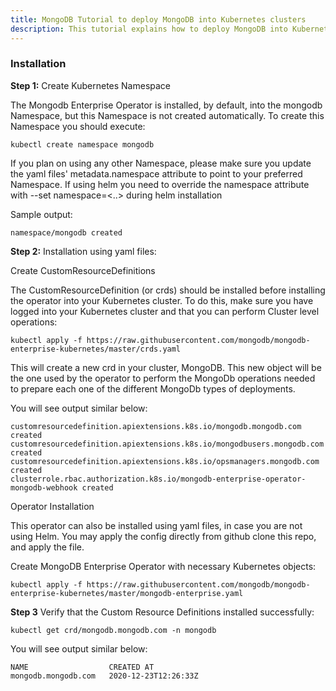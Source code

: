 ```yaml
---
title: MongoDB Tutorial to deploy MongoDB into Kubernetes clusters
description: This tutorial explains how to deploy MongoDB into Kubernetes clusters
---
```


### Installation

**Step 1:** Create Kubernetes Namespace

The Mongodb Enterprise Operator is installed, by default, into the mongodb Namespace, but this Namespace is not created automatically. To create this Namespace you should execute:

```execute
kubectl create namespace mongodb
```

If you plan on using any other Namespace, please make sure you update the yaml files' metadata.namespace attribute to point to your preferred Namespace. If using helm you need to override the namespace attribute with --set namespace=<..> during helm installation

Sample output:

```
namespace/mongodb created
```

**Step 2:** Installation using yaml files:

Create CustomResourceDefinitions

The CustomResourceDefinition (or crds) should be installed before installing the operator into your Kubernetes cluster. To do this, make sure you have logged into your Kubernetes cluster and that you can perform Cluster level operations:

```execute
kubectl apply -f https://raw.githubusercontent.com/mongodb/mongodb-enterprise-kubernetes/master/crds.yaml
```
This will create a new crd in your cluster, MongoDB. This new object will be the one used by the operator to perform the MongoDb operations needed to prepare each one of the different MongoDb types of deployments.

You will see output similar below:

```
customresourcedefinition.apiextensions.k8s.io/mongodb.mongodb.com created
customresourcedefinition.apiextensions.k8s.io/mongodbusers.mongodb.com created
customresourcedefinition.apiextensions.k8s.io/opsmanagers.mongodb.com created
clusterrole.rbac.authorization.k8s.io/mongodb-enterprise-operator-mongodb-webhook created

```

Operator Installation

This operator can also be installed using yaml files, in case you are not using Helm. You may apply the config directly from github clone this repo, and apply the file.

Create MongoDB Enterprise Operator with necessary Kubernetes objects: 

```execute
kubectl apply -f https://raw.githubusercontent.com/mongodb/mongodb-enterprise-kubernetes/master/mongodb-enterprise.yaml
```

**Step 3** Verify that the Custom Resource Definitions installed successfully:

```execute
kubectl get crd/mongodb.mongodb.com -n mongodb
```

You will see output similar below:

```
NAME                  CREATED AT
mongodb.mongodb.com   2020-12-23T12:26:33Z
```